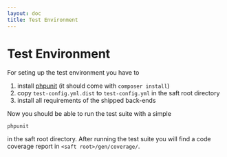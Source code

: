 ```yaml
---
layout: doc
title: Test Environment
---
```


# Test Environment

For seting up the test environment you have to
1. install [phpunit](https://phpunit.de/) (it should come with `composer install`)
2. copy `test-config.yml.dist` to `test-config.yml` in the saft root directory
3. install all requirements of the shipped back-ends

Now you should be able to run the test suite with a simple

    phpunit

in the saft root directory.
After running the test suite you will find a code coverage report in `<saft root>/gen/coverage/`.
